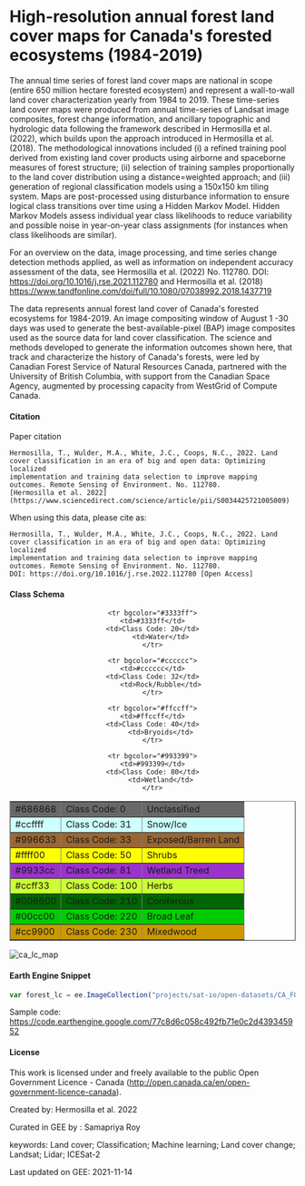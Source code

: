 # High-resolution annual forest land cover maps for Canada's forested ecosystems (1984-2019)

The annual time series of forest land cover maps are national in scope (entire 650 million hectare forested ecosystem) and represent a wall-to-wall land cover characterization yearly from 1984 to 2019. These time-series land cover maps were produced from annual time-series of Landsat image composites, forest change information, and ancillary topographic and hydrologic data following the framework described in Hermosilla et al. (2022), which builds upon the approach introduced in Hermosilla et al. (2018). The methodological innovations included (i) a refined training pool derived from existing land cover products using airborne and spaceborne measures of forest structure; (ii) selection of training samples proportionally to the land cover distribution using a distance=weighted approach; and (iii) generation of regional classification models using a 150x150 km tiling system. Maps are post-processed using disturbance information to ensure logical class transitions over time using a Hidden Markov Model. Hidden Markov Models assess individual year class likelihoods to reduce variability and possible noise in year-on-year class assignments (for instances when class likelihoods are similar).

For an overview on the data, image processing, and time series change detection methods applied, as well as information on independent accuracy assessment of the data, see Hermosilla et al. (2022) No. 112780. DOI: https://doi.org/10.1016/j.rse.2021.112780 and Hermosilla et al. (2018) https://www.tandfonline.com/doi/full/10.1080/07038992.2018.1437719

The data represents annual forest land cover of Canada's forested ecosystems for 1984-2019. An image compositing window of August 1 -30 days was used to generate the best-available-pixel (BAP) image composites used as the source data for land cover classification. The science and methods developed to generate the information outcomes shown here, that track and characterize the history of Canada's forests, were led by Canadian Forest Service of Natural Resources Canada, partnered with the University of British Columbia, with support from the Canadian Space Agency, augmented by processing capacity from WestGrid of Compute Canada.


#### Citation

Paper citation

```
Hermosilla, T., Wulder, M.A., White, J.C., Coops, N.C., 2022. Land cover classification in an era of big and open data: Optimizing localized
implementation and training data selection to improve mapping outcomes. Remote Sensing of Environment. No. 112780.
[Hermosilla et al. 2022](https://www.sciencedirect.com/science/article/pii/S0034425721005009)
```

When using this data, please cite as:

```
Hermosilla, T., Wulder, M.A., White, J.C., Coops, N.C., 2022. Land cover classification in an era of big and open data: Optimizing localized
implementation and training data selection to improve mapping outcomes. Remote Sensing of Environment. No. 112780.
DOI: https://doi.org/10.1016/j.rse.2022.112780 [Open Access]
```

#### Class Schema

<center>

<table width="500" border="1">
	<tr bgcolor="#686868">
		<td>#686868</td>
    <td>Class Code: 0</td>
    <td>Unclassified</td>
	</tr>

	<tr bgcolor="#3333ff">
    <td>#3333ff</td>
    <td>Class Code: 20</td>
		<td>Water</td>
	</tr>

  <tr bgcolor="#ccffff">
    <td>#ccffff</td>
    <td>Class Code: 31</td>
		<td>Snow/Ice</td>
	</tr>

	<tr bgcolor="#cccccc">
    <td>#cccccc</td>
    <td>Class Code: 32</td>
		<td>Rock/Rubble</td>
	</tr>
  <tr bgcolor="#996633">
    <td>#996633</td>
    <td>Class Code: 33</td>
		<td>Exposed/Barren Land</td>
	</tr>

	<tr bgcolor="#ffccff">
    <td>#ffccff</td>
    <td>Class Code: 40</td>
		<td>Bryoids</td>
	</tr>

  <tr bgcolor="#ffff00">
    <td>#ffff00</td>
    <td>Class Code: 50</td>
		<td>Shrubs</td>
	</tr>

	<tr bgcolor="#993399">
    <td>#993399</td>
    <td>Class Code: 80</td>
		<td>Wetland</td>
	</tr>

  <tr bgcolor="#9933cc">
    <td>#9933cc</td>
    <td>Class Code: 81</td>
		<td>Wetland Treed</td>
	</tr>

  <tr bgcolor="#ccff33">
    <td>#ccff33</td>
    <td>Class Code: 100</td>
		<td>Herbs</td>
	</tr>

  <tr bgcolor="#006600">
    <td>#006600</td>
    <td>Class Code: 210</td>
		<td>Coniferous</td>
	</tr>

  <tr bgcolor="#00cc00">
    <td>#00cc00</td>
    <td>Class Code: 220</td>
		<td>Broad Leaf</td>
	</tr>

  <tr bgcolor="#cc9900">
    <td>#cc9900</td>
    <td>Class Code: 230</td>
		<td>Mixedwood</td>
	</tr>


</table>

</center>


![ca_lc_map](https://user-images.githubusercontent.com/6677629/141745218-48410de0-0956-4da9-b90b-05d0c1bd485f.gif)


#### Earth Engine Snippet

```js
var forest_lc = ee.ImageCollection("projects/sat-io/open-datasets/CA_FOREST_LC_VLCE2");
```

Sample code: https://code.earthengine.google.com/77c8d6c058c492fb71e0c2d439345952


#### License
This work is licensed under and freely available to the public Open Government Licence - Canada (http://open.canada.ca/en/open-government-licence-canada).

Created by: Hermosilla et al. 2022

Curated in GEE by : Samapriya Roy

keywords: Land cover; Classification; Machine learning; Land cover change; Landsat; Lidar; ICESat-2

Last updated on GEE: 2021-11-14
